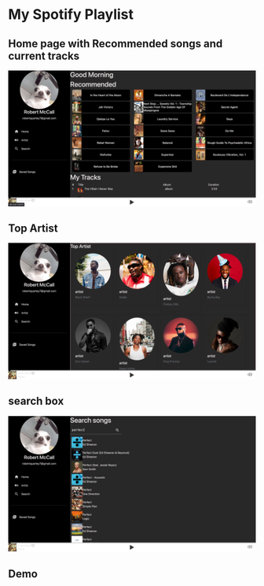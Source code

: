 # My Spotify Playlist

## Home page with Recommended songs and current tracks

![alt text](./src/assets/project_img/Screen%20Shot%202023-02-04%20at%202.22.58%20AM.png)

## Top Artist

![top artist](./src/assets/project_img/Screen%20Shot%202023-02-04%20at%202.23.07%20AM.png)


## search box

![alt text](./src/assets/project_img/Screen%20Shot%202023-02-04%20at%202.23.30%20AM.png)


## Demo




